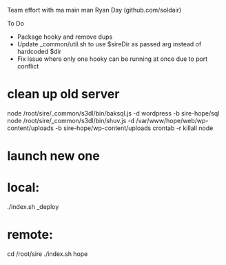 Team effort with ma main man Ryan Day (github.com/soldair)

To Do
- Package hooky and remove dups
- Update _common/util.sh to use $sireDir as passed arg instead of hardcoded $dir
- Fix issue where only one hooky can be running at once due to port conflict


# clean up old server
node /root/sire/_common/s3dl/bin/baksql.js -d wordpress -b sire-hope/sql
node /root/sire/_common/s3dl/bin/shuv.js -d /var/www/hope/web/wp-content/uploads -b sire-hope/wp-content/uploads
crontab -r
killall node

# launch new one
# local:
./index.sh _deploy
# remote:
cd /root/sire
./index.sh hope
